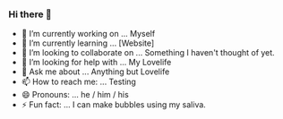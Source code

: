 ### Hi there 👋

- 🔭 I’m currently working on ... Myself
- 🌱 I’m currently learning ... [Website]
- 👯 I’m looking to collaborate on ... Something I haven't thought of yet.
- 🤔 I’m looking for help with ... My Lovelife
- 💬 Ask me about ... Anything but Lovelife
- 📫 How to reach me: ... Testing
- 😄 Pronouns: ... he / him / his
- ⚡ Fun fact: ... I can make bubbles using my saliva.
